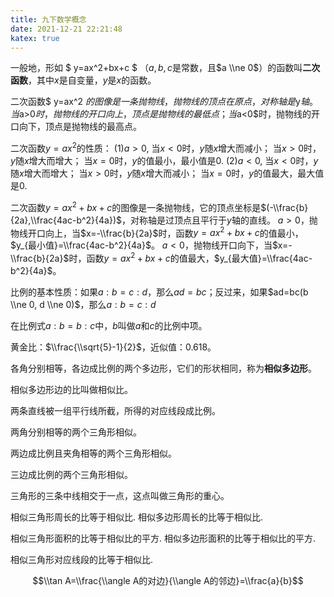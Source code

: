 ```yaml
---
title: 九下数学概念
date: 2021-12-21 22:21:48
katex: true
---
```

一般地，形如 $ y=ax^2+bx+c $ （$a, b, c$是常数，且$a \\ne 0$）的函数叫**二次函数**，其中$x$是自变量，$y$是$x$的函数。

二次函数$ y=ax^2 $的图像是一条抛物线，抛物线的顶点在原点，对称轴是$y$轴。
当$a>0$时，抛物线的开口向上，顶点是抛物线的最低点；
当$a<0$时，抛物线的开口向下，顶点是抛物线的最高点。

二次函数$y=ax^2$的性质：
(1)$a>0$,
当$x<0$时，$y$随$x$增大而减小；
当$x>0$时，$y$随$x$增大而增大；
当$x=0$时，$y$的值最小，最小值是$0$.
(2)$a<0$,
当$x<0$时，$y$随$x$增大而增大；
当$x>0$时，$y$随$x$增大而减小；
当$x=0$时，$y$的值最大，最大值是$0$.

二次函数$y=ax^2+bx+c$的图像是一条抛物线，它的顶点坐标是$(-\\frac{b}{2a},\\frac{4ac-b^2}{4a})$，对称轴是过顶点且平行于$y$轴的直线。
$a>0$，抛物线开口向上，当$x=-\\frac{b}{2a}$时，函数$y=ax^2+bx+c$的值最小，$y_{最小值}=\\frac{4ac-b^2}{4a}$。
$a<0$，抛物线开口向下，当$x=-\\frac{b}{2a}$时，函数$y=ax^2+bx+c$的值最大，$y_{最大值}=\\frac{4ac-b^2}{4a}$。

比例的基本性质：如果$a:b=c:d$，那么$ad=bc$；反过来，如果$ad=bc(b \\ne 0, d \\ne 0)$，那么$a:b=c:d$

在比例式$a:b=b:c$中，$b$叫做$a$和$c$的比例中项。

黄金比：$\\frac{\\sqrt{5}-1}{2}$，近似值：$0.618$。

各角分别相等，各边成比例的两个多边形，它们的形状相同，称为**相似多边形**。

相似多边形边的比叫做相似比。

两条直线被一组平行线所截，所得的对应线段成比例。

两角分别相等的两个三角形相似。

两边成比例且夹角相等的两个三角形相似。

三边成比例的两个三角形相似。

三角形的三条中线相交于一点，这点叫做三角形的重心。

相似三角形周长的比等于相似比.
相似多边形周长的比等于相似比.

相似三角形面积的比等于相似比的平方.
相似多边形面积的比等于相似比的平方.

相似三角形对应线段的比等于相似比.

$$\\tan A=\\frac{\\angle A的对边}{\\angle A的邻边}=\\frac{a}{b}$$
